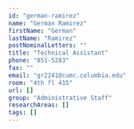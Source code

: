 ```yaml
---
id: "german-ramirez"
name: "German Ramirez"
firstName: "German"
lastName: "Ramirez"
postNominalLetters: ""
title: "Technical Assistant"
phone: "851-5283"
fax: ""
email: "gr2241@cumc.columbia.edu"
room: "4th fl 415"
url: []
group: "Administrative Staff"
researchAreas: []
tags: []
---
```

